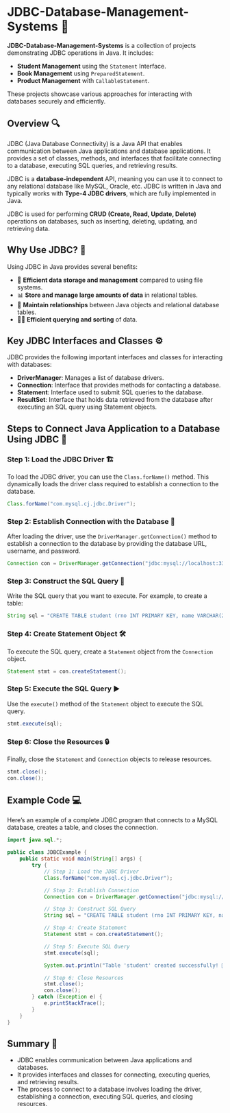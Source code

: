 # JDBC-Database-Management-Systems 📡

**JDBC-Database-Management-Systems** is a collection of projects demonstrating JDBC operations in Java. It includes:

- **Student Management** using the `Statement` Interface.
- **Book Management** using `PreparedStatement`.
- **Product Management** with `CallableStatement`.

These projects showcase various approaches for interacting with databases securely and efficiently.

## Overview 🔍

JDBC (Java Database Connectivity) is a Java API that enables communication between Java applications and database applications. It provides a set of classes, methods, and interfaces that facilitate connecting to a database, executing SQL queries, and retrieving results.

JDBC is a **database-independent** API, meaning you can use it to connect to any relational database like MySQL, Oracle, etc. JDBC is written in Java and typically works with **Type-4 JDBC drivers**, which are fully implemented in Java.

JDBC is used for performing **CRUD (Create, Read, Update, Delete)** operations on databases, such as inserting, deleting, updating, and retrieving data.

## Why Use JDBC? 🤔

Using JDBC in Java provides several benefits:

- 📂 **Efficient data storage and management** compared to using file systems.
- 📊 **Store and manage large amounts of data** in relational tables.
- 🔗 **Maintain relationships** between Java objects and relational database tables.
- 🧑‍💻 **Efficient querying and sorting** of data.

## Key JDBC Interfaces and Classes ⚙️

JDBC provides the following important interfaces and classes for interacting with databases:

- **DriverManager**: Manages a list of database drivers.
- **Connection**: Interface that provides methods for contacting a database.
- **Statement**: Interface used to submit SQL queries to the database.
- **ResultSet**: Interface that holds data retrieved from the database after executing an SQL query using Statement objects.

## Steps to Connect Java Application to a Database Using JDBC 🚀

### Step 1: Load the JDBC Driver 🏗️

To load the JDBC driver, you can use the `Class.forName()` method. This dynamically loads the driver class required to establish a connection to the database.

```java
Class.forName("com.mysql.cj.jdbc.Driver");
```

### Step 2: Establish Connection with the Database 🔗

After loading the driver, use the `DriverManager.getConnection()` method to establish a connection to the database by providing the database URL, username, and password.

```java
Connection con = DriverManager.getConnection("jdbc:mysql://localhost:3306/test", "root", "root");
```

### Step 3: Construct the SQL Query 📝

Write the SQL query that you want to execute. For example, to create a table:

```java
String sql = "CREATE TABLE student (rno INT PRIMARY KEY, name VARCHAR(20))";
```

### Step 4: Create Statement Object 🛠️

To execute the SQL query, create a `Statement` object from the `Connection` object.

```java
Statement stmt = con.createStatement();
```

### Step 5: Execute the SQL Query ▶️

Use the `execute()` method of the `Statement` object to execute the SQL query.

```java
stmt.execute(sql);
```

### Step 6: Close the Resources 🔒

Finally, close the `Statement` and `Connection` objects to release resources.

```java
stmt.close();
con.close();
```

## Example Code 💻

Here’s an example of a complete JDBC program that connects to a MySQL database, creates a table, and closes the connection.

```java
import java.sql.*;

public class JDBCExample {
    public static void main(String[] args) {
        try {
            // Step 1: Load the JDBC Driver
            Class.forName("com.mysql.cj.jdbc.Driver");

            // Step 2: Establish Connection
            Connection con = DriverManager.getConnection("jdbc:mysql://localhost:3306/test", "root", "root");

            // Step 3: Construct SQL Query
            String sql = "CREATE TABLE student (rno INT PRIMARY KEY, name VARCHAR(20))";

            // Step 4: Create Statement
            Statement stmt = con.createStatement();

            // Step 5: Execute SQL Query
            stmt.execute(sql);

            System.out.println("Table 'student' created successfully! 🎉");

            // Step 6: Close Resources
            stmt.close();
            con.close();
        } catch (Exception e) {
            e.printStackTrace();
        }
    }
}
```

## Summary 📑

- JDBC enables communication between Java applications and databases.
- It provides interfaces and classes for connecting, executing queries, and retrieving results.
- The process to connect to a database involves loading the driver, establishing a connection, executing SQL queries, and closing resources.
